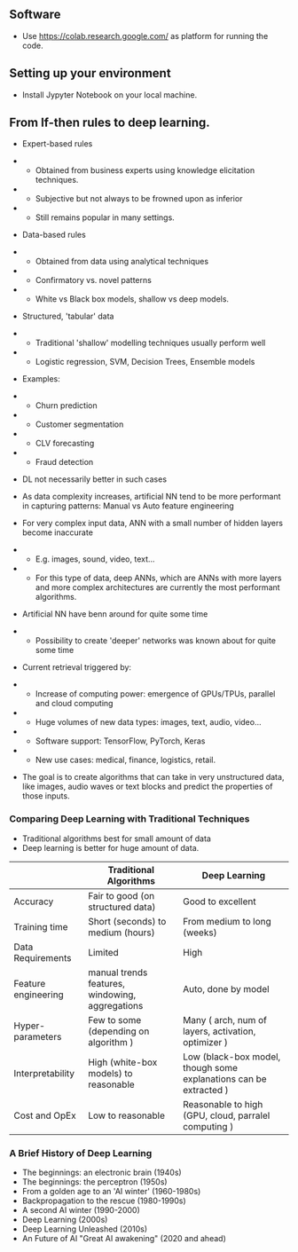 ## Software
 - Use https://colab.research.google.com/ as platform for running the code.
## Setting up your environment
- Install Jypyter Notebook on your local machine.

## From If-then rules to deep learning.
- Expert-based rules
- - Obtained from business experts using knowledge elicitation techniques.
- - Subjective but not always to be frowned upon as inferior
- - Still remains popular in many settings.

- Data-based rules
- - Obtained from data using analytical techniques
- - Confirmatory vs. novel patterns
- - White vs Black box models, shallow vs deep models.

- Structured, 'tabular' data
- - Traditional 'shallow' modelling techniques usually perform well
- - Logistic regression, SVM, Decision Trees, Ensemble models

- Examples:
- - Churn prediction
- - Customer segmentation
- - CLV forecasting
- - Fraud detection

- DL not necessarily better in such cases
- As data complexity increases, artificial NN tend to be more performant in capturing patterns: Manual vs Auto feature engineering
- For very complex input data, ANN with a small number of hidden layers become inaccurate
- - E.g. images, sound, video, text...
- - For this type of data, deep ANNs, which are ANNs with more layers and more complex architectures are currently the most performant algorithms.

- Artificial NN have benn around for quite some time
- - Possibility to create 'deeper' networks was known about for quite some time

- Current retrieval triggered by:
- - Increase of computing power: emergence of GPUs/TPUs, parallel and cloud computing
- - Huge volumes of new data types: images, text, audio, video...
- - Software support: TensorFlow, PyTorch, Keras
- - New use cases: medical, finance, logistics, retail.

- The goal is to create algorithms that can take in very unstructured data, like images, audio waves or text blocks and predict the properties of those inputs.

### Comparing Deep Learning with Traditional Techniques
- Traditional algorithms best for small amount of data
- Deep learning is better for huge amount of data.

|                     | Traditional Algorithms                          | Deep Learning                                                     |
|---------------------|-------------------------------------------------|-------------------------------------------------------------------| 
| Accuracy            | Fair to good (on structured data)               | Good to excellent                                                 |
| Training time       | Short (seconds) to medium (hours)               | From medium to long (weeks)                                       | 
| Data Requirements   | Limited                                         | High                                                              |
| Feature engineering | manual trends features, windowing, aggregations | Auto, done by model                                               |
| Hyper-parameters    | Few to some (depending on algorithm )           | Many ( arch, num of layers, activation, optimizer )               |
| Interpretability    | High (white-box models) to reasonable           | Low (black-box model, though some explanations can be extracted ) |
| Cost and OpEx       | Low to reasonable                               | Reasonable to high (GPU, cloud, parralel computing )              |

### A Brief History of Deep Learning

- The beginnings: an electronic brain (1940s)
- The beginnings: the perceptron (1950s)
- From a golden age to an 'AI winter' (1960-1980s)
- Backpropagation to the rescue (1980-1990s)
- A second AI winter (1990-2000)
- Deep Learning (2000s)
- Deep Learning Unleashed (2010s)
- An Future of AI "Great AI awakening" (2020 and ahead)